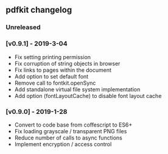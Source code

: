 ## pdfkit changelog

### Unreleased

### [v0.9.1] - 2019-3-04

- Fix setting printing permission
- Fix corruption of string objects in browser
- Fix links to pages within the document
- Add option to set default font
- Remove call to fontkit.openSync
- Add standalone virtual file system implementation
- Add option (fontLayoutCache) to disable font layout cache

### [v0.9.0] - 2019-1-28

- Convert to code base from coffescript to ES6+
- Fix loading grayscale / transparent PNG files
- Reduce number of calls to async functions
- Implement encryption / access control
